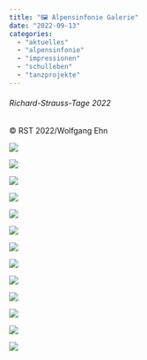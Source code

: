 ```yaml
---
title: "🖼️ Alpensinfonie Galerie"
date: "2022-09-13"
categories: 
  - "aktuelles"
  - "alpensinfonie"
  - "impressionen"
  - "schulleben"
  - "tanzprojekte"
---
```


###### Richard-Strauss-Tage 2022  
© RST 2022/Wolfgang Ehn

[![](WEhn_243060-1024x683.jpg)](https://volksschule-partenkirchen.de/wp-content/uploads/WEhn_243060-scaled.jpg)

[![](WEhn_243137-1024x683.jpg)](https://volksschule-partenkirchen.de/wp-content/uploads/WEhn_243137-scaled.jpg)

[![](WEhn_243219-683x1024.jpg)](https://volksschule-partenkirchen.de/wp-content/uploads/WEhn_243219-scaled.jpg)

[![](WEhn_243225-1024x683.jpg)](https://volksschule-partenkirchen.de/wp-content/uploads/WEhn_243225-scaled.jpg)

[![](WEhn_243246-1024x683.jpg)](https://volksschule-partenkirchen.de/wp-content/uploads/WEhn_243246-scaled.jpg)

[![](WEhn_243261-1024x683.jpg)](https://volksschule-partenkirchen.de/wp-content/uploads/WEhn_243261-scaled.jpg)

[![](WEhn_243263-1024x653.jpg)](https://volksschule-partenkirchen.de/wp-content/uploads/WEhn_243263-scaled.jpg)

[![](WEhn_243354-1024x683.jpg)](https://volksschule-partenkirchen.de/wp-content/uploads/WEhn_243354-scaled.jpg)

[![](WEhn_243428-1024x683.jpg)](https://volksschule-partenkirchen.de/wp-content/uploads/WEhn_243428-scaled.jpg)

[![](WEhn_245030-1024x683.jpg)](https://volksschule-partenkirchen.de/wp-content/uploads/WEhn_245030-scaled.jpg)

[![](WEhn_245257-1024x683.jpg)](https://volksschule-partenkirchen.de/wp-content/uploads/WEhn_245257-scaled.jpg)

[![](WEhn_245365-1024x683.jpg)](https://volksschule-partenkirchen.de/wp-content/uploads/WEhn_245365-scaled.jpg)

[![](WEhn_245438-1024x638.jpg)](https://volksschule-partenkirchen.de/wp-content/uploads/WEhn_245438-scaled.jpg)
